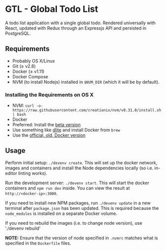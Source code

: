 # GTL - Global Todo List

A todo list application with a single global todo. Rendered universally with
React, updated with Redux through an Expressjs API and persisted in PostgreSQL.  

## Requirements

 * Probably OS X/Linux
 * Git (≥ v2.8)
 * Docker (≥ v1.11)
 * Docker Compose
 * NVM (to install Nodejs) installed in `$NVM_DIR` (which it will be by default).

### Installing the Requirements on OS X

 * NVM: `curl -o- https://raw.githubusercontent.com/creationix/nvm/v0.31.0/install.sh | bash`
 * Docker
  * Preferred: Install the [beta version](https://beta.docker.com)
  * Use something like [dlite](https://github.com/nlf/dlite) and install Docker from `brew`
  * Use the [official, old, Docker version](https://docs.docker.com/mac/step_one/)

## Usage

Perform initial setup: `./devenv create`. This will set up the docker network,
images and containers and install the Node dependencies locally (so i.e.
in-editor linting works).

Run the development server: `./devenv start`. This will start the docker
containers and `npm run dev` inside. You can view the result at
`http://<docker-ip>:3000`.

If you need to install new NPM packages, run `./devenv update` in a new
terminal after `package.json` has been updated. This is required because the
`node_modules` is installed on a separate Docker volume.

If you need to rebuild the images (i.e. to change node version), use './devenv rebuild'

**NOTE:** Ensure that the version of node specified in `.nvmrc` matches what is specified in the `Dockerfile` files.
